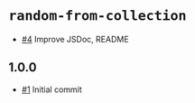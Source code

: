 # `random-from-collection`

- [#4] Improve JSDoc, README

## 1.0.0

- [#1] Initial commit

[#1]: https://github.com/decompil3d/random-from-collection/pull/1
[#4]: https://github.com/decompil3d/random-from-collection/pull/4
